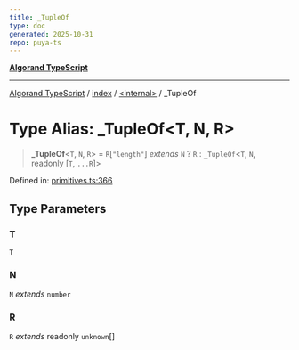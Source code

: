 ```yaml
---
title: _TupleOf
type: doc
generated: 2025-10-31
repo: puya-ts
---
```

[**Algorand TypeScript**](../../../README.md)

***

[Algorand TypeScript](../../../modules.md) / [index](../../README.md) / [\<internal\>](../README.md) / \_TupleOf

# Type Alias: \_TupleOf\<T, N, R\>

> **\_TupleOf**\<`T`, `N`, `R`\> = `R`\[`"length"`\] *extends* `N` ? `R` : `_TupleOf`\<`T`, `N`, readonly \[`T`, `...R`\]\>

Defined in: [primitives.ts:366](https://github.com/algorandfoundation/puya-ts/blob/main/packages/algo-ts/src/primitives.ts#L366)

## Type Parameters

### T

`T`

### N

`N` *extends* `number`

### R

`R` *extends* readonly `unknown`[]
